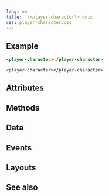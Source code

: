 ```yaml
---
lang: en
title:  \<player-character\> docs
css: player-character.css
---
```


<main>

## Example

```html
<player-character></player-character>
```

```{=html}
<player-character></player-character>
```

## Attributes

## Methods

## Data

## Events

## Layouts

## See also

</main>

<script type="module">
import {PlayerCharacter} from './PlayerCharacter.js'

window.playerCharacter = document.querySelector('player-character')
</script>
